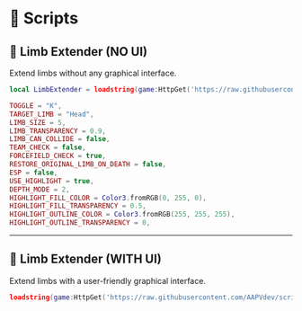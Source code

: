 # 📜 Scripts  

## 🔹 Limb Extender (NO UI)  
Extend limbs without any graphical interface.  
```lua
local LimbExtender = loadstring(game:HttpGet('https://raw.githubusercontent.com/AAPVdev/scripts/refs/heads/main/LimbExtender.lua'))()

TOGGLE = "K",
TARGET_LIMB = "Head",
LIMB_SIZE = 5,
LIMB_TRANSPARENCY = 0.9,
LIMB_CAN_COLLIDE = false,
TEAM_CHECK = false,
FORCEFIELD_CHECK = true,
RESTORE_ORIGINAL_LIMB_ON_DEATH = false,
ESP = false,
USE_HIGHLIGHT = true,
DEPTH_MODE = 2,
HIGHLIGHT_FILL_COLOR = Color3.fromRGB(0, 255, 0),
HIGHLIGHT_FILL_TRANSPARENCY = 0.5,
HIGHLIGHT_OUTLINE_COLOR = Color3.fromRGB(255, 255, 255),
HIGHLIGHT_OUTLINE_TRANSPARENCY = 0,

```

---

## 🔹 Limb Extender (WITH UI)  
Extend limbs with a user-friendly graphical interface.  
```lua
loadstring(game:HttpGet('https://raw.githubusercontent.com/AAPVdev/scripts/refs/heads/main/UI_LimbExtender.lua'))()
```
